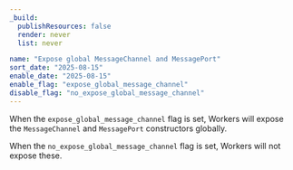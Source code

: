 ```yaml
---
_build:
  publishResources: false
  render: never
  list: never

name: "Expose global MessageChannel and MessagePort"
sort_date: "2025-08-15"
enable_date: "2025-08-15"
enable_flag: "expose_global_message_channel"
disable_flag: "no_expose_global_message_channel"
---
```


When the `expose_global_message_channel` flag is set, Workers will expose
the `MessageChannel` and `MessagePort` constructors globally.

When the `no_expose_global_message_channel` flag is set, Workers will not
expose these.
